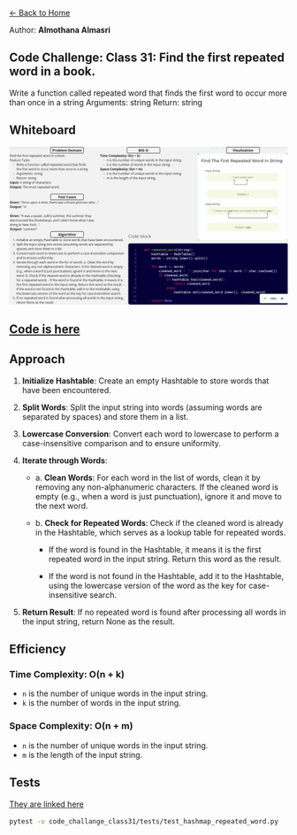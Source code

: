 [&leftarrow; Back to Home](../README.md)

Author: **Almothana Almasri**

## Code Challenge: Class 31: Find the first repeated word in a book.

Write a function called repeated word that finds the first word to occur more than once in a string
Arguments: string
Return: string

## Whiteboard

![whiteboardd](../assets/CC_31.png)

## [Code is here](hashmap_repeated_word/hashmap_repeated_word.py)

## Approach

1. **Initialize Hashtable**: Create an empty Hashtable to store words that have been encountered.

2. **Split Words**: Split the input string into words (assuming words are separated by spaces) and store them in a list.

3. **Lowercase Conversion**: Convert each word to lowercase to perform a case-insensitive comparison and to ensure uniformity.

4. **Iterate through Words**:
    - a. **Clean Words**: For each word in the list of words, clean it by removing any non-alphanumeric characters. If the cleaned word is empty (e.g., when a word is just punctuation), ignore it and move to the next word.

    - b. **Check for Repeated Words**: Check if the cleaned word is already in the Hashtable, which serves as a lookup table for repeated words.
        - If the word is found in the Hashtable, it means it is the first repeated word in the input string. Return this word as the result.

        - If the word is not found in the Hashtable, add it to the Hashtable, using the lowercase version of the word as the key for case-insensitive search.

5. **Return Result**: If no repeated word is found after processing all words in the input string, return None as the result.

## Efficiency

### Time Complexity: O(n + k)

- `n` is the number of unique words in the input string.
- `k` is the number of words in the input string.

### Space Complexity: O(n + m)

- `n` is the number of unique words in the input string.
- `m` is the length of the input string.

## Tests

[They are linked here](tests/test_hashmap_repeated_word.py)

```bash
pytest -v code_challange_class31/tests/test_hashmap_repeated_word.py
```